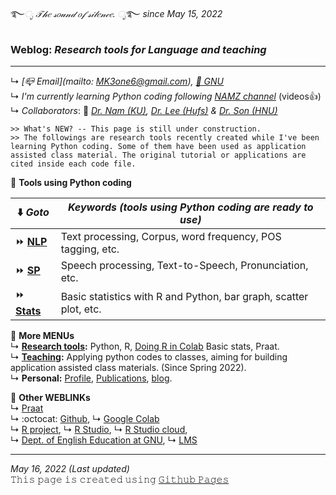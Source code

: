 ࿐*ೃ 𝒯𝒽𝑒 𝓈𝑜𝓊𝓃𝒹 𝑜𝒻 𝓈𝒾𝓁𝑒𝓃𝒸𝑒. ೃ*࿐     _since May 15, 2022_   
### Weblog: _Research tools for Language and teaching_
---  
↳ _[📪 Email](mailto: MK3one6@gmail.com), [🏢 GNU](https://englishedu.gnu.ac.kr)_   
↳ _I'm currently learning Python coding following_ [_NAMZ channel_](https://www.youtube.com/channel/UCKHB0ZiTVk8qUdqhVtnCUrA/featured) (videos👍)   
↳ _Collaborators_: 👥 _[Dr. Nam (KU)](https://github.com/hsnam95), [Dr. Lee (Hufs)](https://github.com/junkyuhufs) & [Dr. Son (HNU)](https://github.com/ms624atyale)_     
 
~~~
>> What's NEW? -- This page is still under construction. 
>> The followings are research tools recently created while I've been learning Python coding. Some of them have been used as application assisted class material. The original tutorial or applications are cited inside each code file.  
~~~
🔸 **Tools using Python coding**   

| ⬇️ _Goto_ | _Keywords (tools using Python coding are ready to use)_|   
|---------------|-----------------|  
| ⏩ **[NLP](/res/nlp_tools.md)** | Text processing, Corpus, word frequency, POS tagging, etc.|  
| ⏩ **[SP](/res/sp_tools.md)**  | Speech processing, Text-to-Speech, Pronunciation, etc.|  
| ⏩ **[Stats](/res/stats1.md)** | Basic statistics with R and Python, bar graph, scatter plot, etc. |   

🔸 **More MENUs**    
↳ **[Research tools](/res/tools.md):** Python, R, [Doing R in Colab](https://github.com/MK316/R_intro/blob/eaa0a0dc0738be31d6bd5958bab88beade1b90cd/01_How_to_do_R_in_colab.ipynb) Basic stats, Praat.  
↳ **[Teaching](/res/teaching.md):** Applying python codes to classes, aiming for building application assisted class materials. (Since Spring 2022).  
↳ **Personal:** [Profile](/res/profile.md), [Publications](/res/publications.md), [blog](/blog/blogmain.md).  


🔸 **Other WEBLINKs**   
↳ [Praat](https://www.fon.hum.uva.nl/praat/)   
↳ :octocat: [Github](https://www.github.com/), ↳ [Google Colab](https://colab.research.google.com/)  
↳ [R project](https://www.r-project.org/), ↳ [R Studio](https://www.rstudio.com/), ↳ [R Studio cloud](https://rstudio.cloud/),  
↳ [Dept. of English Education at GNU](https://englishedu.gnu.ac.kr), ↳ [LMS](https://rec.ac.kr/gnu)  
    

  
---
_May 16, 2022 (Last updated)_   
𝚃𝚑𝚒𝚜 𝚙𝚊𝚐𝚎 𝚒𝚜 𝚌𝚛𝚎𝚊𝚝𝚎𝚍 𝚞𝚜𝚒𝚗𝚐 [𝙶𝚒𝚝𝚑𝚞𝚋 𝙿𝚊𝚐𝚎𝚜]("https://github.com)
